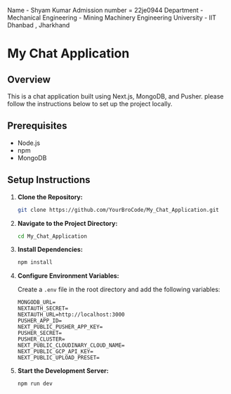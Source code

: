 Name - Shyam Kumar
Admission number = 22je0944
Department - Mechanical Engineering - Mining Machinery Engineering
University - IIT Dhanbad , Jharkhand



# My Chat Application

## Overview

This is a chat application built using Next.js, MongoDB, and Pusher. please follow the instructions below to set up the project locally.

## Prerequisites

- Node.js
- npm
- MongoDB

## Setup Instructions

1. **Clone the Repository:**
   ```bash
   git clone https://github.com/YourBroCode/My_Chat_Application.git
   ```

2. **Navigate to the Project Directory:**
   ```bash
   cd My_Chat_Application
   ```

3. **Install Dependencies:**
   ```bash
   npm install
   ```

4. **Configure Environment Variables:**

   Create a `.env` file in the root directory and add the following variables:
   ```plaintext
   MONGODB_URL=
   NEXTAUTH_SECRET=
   NEXTAUTH_URL=http://localhost:3000
   PUSHER_APP_ID=
   NEXT_PUBLIC_PUSHER_APP_KEY=
   PUSHER_SECRET=
   PUSHER_CLUSTER=
   NEXT_PUBLIC_CLOUDINARY_CLOUD_NAME=
   NEXT_PUBLIC_GCP_API_KEY=
   NEXT_PUBLIC_UPLOAD_PRESET=
   ```

5. **Start the Development Server:**
   ```bash
   npm run dev
   ```
